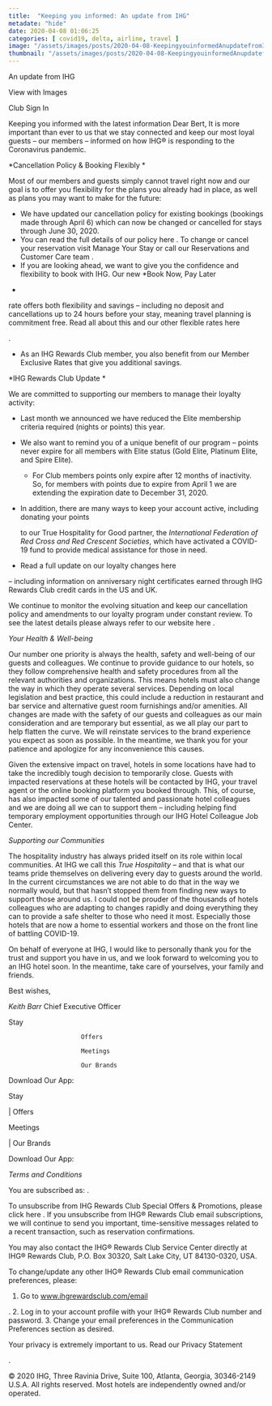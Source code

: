 ```yaml
---
title:  "Keeping you informed: An update from IHG"
metadate: "hide"
date: 2020-04-08 01:06:25
categories: [ covid19, delta, airline, travel ]
image: "/assets/images/posts/2020-04-08-KeepingyouinformedAnupdatefromIHG_full.png"
thumbnail: "/assets/images/posts/2020-04-08-KeepingyouinformedAnupdatefromIHG.png"
---
```

An update from IHG

View with Images




Club
Sign In



  Keeping you informed with the latest information
  Dear Bert,
It is more important than ever to us that we stay connected and keep our
most loyal guests – our members – informed on how IHG® is responding to the
Coronavirus pandemic.

*Cancellation Policy & Booking Flexibly *

Most of our members and guests simply cannot travel right now and our goal
is to offer you flexibility for the plans you already had in place, as well
as plans you may want to make for the future:

   - We have updated our cancellation policy for existing bookings
   (bookings made through April 6) which can now be changed or cancelled for
   stays through June 30, 2020.
   - You can read the full details of our policy here
   .
   To change or cancel your reservation visit Manage Your Stay
    or call
our Reservations
   and Customer Care team
   .
   - If you are looking ahead, we want to give you the confidence and
   flexibility to book with IHG. Our new *Book Now, Pay Later
   *
   rate offers both flexibility and savings – including no deposit and
   cancellations up to 24 hours before your stay, meaning travel planning is
   commitment free. Read all about this and our other flexible rates here
   
   .
   - As an IHG Rewards Club member, you also benefit from our Member
   Exclusive Rates that give you additional savings.

*IHG Rewards Club Update *

We are committed to supporting our members to manage their loyalty activity:

   - Last month we announced we have reduced the Elite membership criteria
   required (nights or points) this year.
   - We also want to remind you of a unique benefit of our program – points
   never expire for all members with Elite status (Gold Elite, Platinum Elite,
   and Spire Elite).
      - For Club members points only expire after 12 months of inactivity.
      So, for members with points due to expire from April 1 we are
extending the
      expiration date to December 31, 2020.
   - In addition, there are many ways to keep your account active,
      including donating your points
      
      to our True Hospitality for Good partner, the *International
      Federation of Red Cross and Red Crescent Societies*, which have
      activated a COVID-19 fund to provide medical assistance for those in need.
   - Read a full update on our loyalty changes here
   
   – including information on anniversary night certificates earned through
   IHG Rewards Club credit cards in the US and UK.

We continue to monitor the evolving situation and keep our cancellation
policy and amendments to our loyalty program under constant review. To see
the latest details please always refer to our website here
.


*Your Health & Well-being*

Our number one priority is always the health, safety and well-being of our
guests and colleagues. We continue to provide guidance to our hotels, so
they follow comprehensive health and safety procedures from all the
relevant authorities and organizations. This means hotels must also change
the way in which they operate several services. Depending on local
legislation and best practice, this could include a reduction in restaurant
and bar service and alternative guest room furnishings and/or amenities.
All changes are made with the safety of our guests and colleagues as our
main consideration and are temporary but essential, as we all play our part
to help flatten the curve. We will reinstate services to the brand
experience you expect as soon as possible. In the meantime, we thank you
for your patience and apologize for any inconvenience this causes.

Given the extensive impact on travel, hotels in some locations have had to
take the incredibly tough decision to temporarily close. Guests with
impacted reservations at these hotels will be contacted by IHG, your travel
agent or the online booking platform you booked through. This, of course,
has also impacted some of our talented and passionate hotel colleagues and
we are doing all we can to support them – including helping find temporary
employment opportunities through our IHG Hotel Colleague Job Center.


*Supporting our Communities*

The hospitality industry has always prided itself on its role within local
communities. At IHG we call this *True Hospitality* – and that is what our
teams pride themselves on delivering every day to guests around the world.
In the current circumstances we are not able to do that in the way we
normally would, but that hasn’t stopped them from finding new ways to
support those around us. I could not be prouder of the thousands of hotels
colleagues who are adapting to changes rapidly and doing everything they
can to provide a safe shelter to those who need it most. Especially those
hotels that are now a home to essential workers and those on the front line
of battling COVID-19.




On behalf of everyone at IHG, I would like to personally thank you for the
trust and support you have in us, and we look forward to welcoming you to
an IHG hotel soon. In the meantime, take care of yourselves, your family
and friends.

Best wishes,



*Keith Barr*
Chief Executive Officer








Stay

                        Offers

                        Meetings

                        Our Brands




Download Our App:






Stay

   |   Offers

Meetings

   |   Our Brands


Download Our App:





































































*Terms and Conditions*





You are subscribed as: .

To unsubscribe from IHG Rewards Club Special Offers & Promotions, please click
here
.
If you unsubscribe from IHG® Rewards Club email subscriptions, we will
continue to send you important, time-sensitive messages related to a recent
transaction, such as reservation confirmations.

You may also contact the IHG® Rewards Club Service Center directly at IHG®
Rewards Club, P.O. Box 30320, Salt Lake City, UT 84130-0320, USA.

To change/update any other IHG® Rewards Club email communication
preferences, please:
1. Go to www.ihgrewardsclub.com/email

.
2. Log in to your account profile with your IHG® Rewards Club number and
password.
3. Change your email preferences in the Communication Preferences section
as desired.

Your privacy is extremely important to us. Read our Privacy Statement

.

© 2020 IHG, Three Ravinia Drive, Suite 100, Atlanta, Georgia, 30346-2149
U.S.A. All rights reserved. Most hotels are independently owned and/or
operated.

